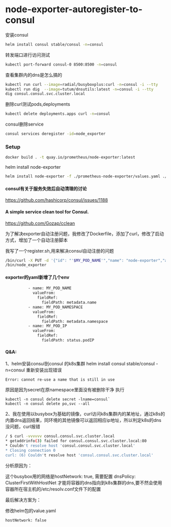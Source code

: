 # node-exporter-autoregister-to-consul


安装consul
```bash
helm install consul stable/consul -n=consul
```
转发端口进行访问测试
```bash
kubectl port-forward consul-0 8500:8500 -n=consul
```

查看集群内的dns是怎么搞的
```bash
kubectl run curl --image=radial/busyboxplus:curl -n=consul -i --tty
kubectl run dig  --image=tutum/dnsutils:latest -n=consul -i --tty
dig consul.consul.svc.cluster.local
```
删除curl测试pods,deployments
```bash
kubectl delete deployments.apps curl -n=consul
```
consul删除service
```bash
consul services deregister -id=node_exporter
```
### Setup
```bash
docker build . -t quay.io/prometheus/node-exporter:latest
```
helm install node-exporter
```bash
helm install node-exporter -f ./prometheus-node-exporter/values.yaml ./prometheus-node-exporter -n=consul
```

#### consul有关于服务失效后自动清理的讨论
https://github.com/hashicorp/consul/issues/1188
#### A simple service clean tool for Consul.
https://github.com/Gozap/cclean

为了解决exporter自动注册问题，我修改了Dockerfile，添加了curl，修改了启动方式，增加了一个自动注册脚本

我写了一个register.sh,用来解决consul自动注册的问题
```bash
/bin/curl -X PUT -d '{"id": "'$MY_POD_NAME'","name": "node-exporter","address": "'$MY_POD_IP'","port": 9100,"meta":{"exporter":"node"},"tags": ["node-exporter"],"checks": [{"http": "http://'$MY_POD_IP':9100/metrics", "interval": "5s"}]}'  http://consul:8500/v1/agent/service/register
/bin/node_exporter
```
#### exporter的yaml新增了几个env
```bash
          - name: MY_POD_NAME
            valueFrom:
              fieldRef:
                fieldPath: metadata.name
          - name: MY_POD_NAMESPACE
            valueFrom:
              fieldRef:
                fieldPath: metadata.namespace
          - name: MY_POD_IP
            valueFrom:
              fieldRef:
                fieldPath: status.podIP
```

#### Q&A:
1、helm安装consul到consul 的k8s集群
helm install consul stable/consul -n=consul
重新安装出现错误
```
Error: cannot re-use a name that is still in use
```
原因是因为secret在原namespace里面没有被删除干净
执行
```
kubectl -n consul delete secret -lname=consul`
kubectl -n consul delete po,svc --all
```


2、我在使用以busybox为基础的镜像，curl访问k8s集群内的某地址，通过k8s的内置dns返回结果，同环境的其他镜像可以返回相应ip地址，所以判定k8s的dns没问题，curl报错
```bash
/ $ curl -vvvvvv consul.consul.svc.cluster.local
* getaddrinfo(3) failed for consul.consul.svc.cluster.local:80
* Couldn't resolve host 'consul.consul.svc.cluster.local'
* Closing connection 0
curl: (6) Couldn't resolve host 'consul.consul.svc.cluster.local'
```
分析原因为：

这个busybox用的网络是hostNetwork: true, 需要配置 dnsPolicy: ClusterFirstWithHostNet 才能将容器的dns指向到k8s集群的dns,要不然会使用容器所在宿主机的/etc/resolv.conf文件下的配置


最后解决方案为：

修改helm包的value.yaml
```bash
hostNetwork: false
```
